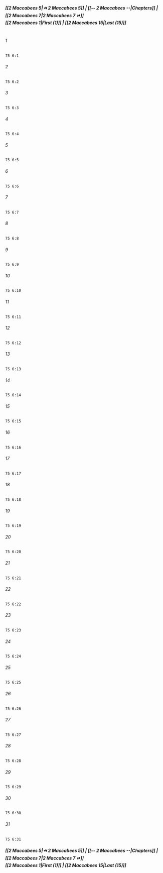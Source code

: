 
##### **[[2 Maccabees 5|⏪ 2 Maccabees 5]] | [[-- 2 Maccabees --|Chapters]] | [[2 Maccabees 7|2 Maccabees 7 ⏩]]**<br>**[[2 Maccabees 1|First (1)]] | [[2 Maccabees 15|Last (15)]]**<br><br>

###### 1
``` verse
75 6:1
```
###### 2
``` verse
75 6:2
```
###### 3
``` verse
75 6:3
```
###### 4
``` verse
75 6:4
```
###### 5
``` verse
75 6:5
```
###### 6
``` verse
75 6:6
```
###### 7
``` verse
75 6:7
```
###### 8
``` verse
75 6:8
```
###### 9
``` verse
75 6:9
```
###### 10
``` verse
75 6:10
```
###### 11
``` verse
75 6:11
```
###### 12
``` verse
75 6:12
```
###### 13
``` verse
75 6:13
```
###### 14
``` verse
75 6:14
```
###### 15
``` verse
75 6:15
```
###### 16
``` verse
75 6:16
```
###### 17
``` verse
75 6:17
```
###### 18
``` verse
75 6:18
```
###### 19
``` verse
75 6:19
```
###### 20
``` verse
75 6:20
```
###### 21
``` verse
75 6:21
```
###### 22
``` verse
75 6:22
```
###### 23
``` verse
75 6:23
```
###### 24
``` verse
75 6:24
```
###### 25
``` verse
75 6:25
```
###### 26
``` verse
75 6:26
```
###### 27
``` verse
75 6:27
```
###### 28
``` verse
75 6:28
```
###### 29
``` verse
75 6:29
```
###### 30
``` verse
75 6:30
```
###### 31
``` verse
75 6:31
```

##### **[[2 Maccabees 5|⏪ 2 Maccabees 5]] | [[-- 2 Maccabees --|Chapters]] | [[2 Maccabees 7|2 Maccabees 7 ⏩]]**<br>**[[2 Maccabees 1|First (1)]] | [[2 Maccabees 15|Last (15)]]**

